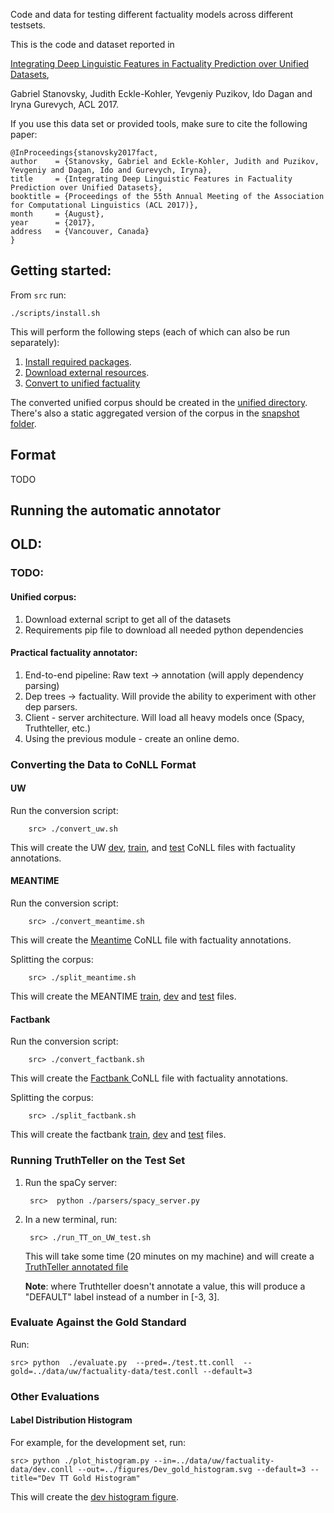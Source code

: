 
Code and data for testing different factuality models across different testsets.

This is the code and dataset reported in 

[Integrating Deep Linguistic Features in Factuality Prediction over Unified Datasets](https://gabrielstanovsky.github.io/assets/papers/acl17/paper.pdf), 

Gabriel Stanovsky, Judith Eckle-Kohler, Yevgeniy Puzikov, Ido Dagan and Iryna Gurevych, ACL 2017.

If you use this data set or provided tools, make sure to cite the following paper:

```
@InProceedings{stanovsky2017fact,
author    = {Stanovsky, Gabriel and Eckle-Kohler, Judith and Puzikov, Yevgeniy and Dagan, Ido and Gurevych, Iryna},
title     = {Integrating Deep Linguistic Features in Factuality Prediction over Unified Datasets},
booktitle = {Proceedings of the 55th Annual Meeting of the Association for Computational Linguistics (ACL 2017)},
month     = {August},
year      = {2017},
address   = {Vancouver, Canada}
}
```

## Getting started:

From ```src``` run:

```
./scripts/install.sh
```

This will perform the following steps (each of which can also be run separately):

1. [Install required packages](./src/scripts/install_requirements.sh).
2. [Download external resources](./src/scripts/download_external.sh).
3. [Convert to unified factuality](./src/scripts/convert.sh)

The converted unified corpus should be created in the [unified directory](data/unified).
There's also a static aggregated version of the corpus in the [snapshot folder](data/unified/snapshot).

## Format

TODO


## Running the automatic annotator

## OLD:

### TODO:


#### Unified corpus:
   1. Download external script to get all of the datasets
   2. Requirements pip file to download all needed python dependencies

#### Practical factuality annotator:
   1. End-to-end pipeline: Raw text -> annotation (will apply dependency parsing)
   2. Dep trees -> factuality. Will provide the ability to experiment with other dep parsers.
   3. Client - server architecture. Will load all heavy models once (Spacy, Truthteller, etc.)
   4. Using the previous module - create an online demo.


### Converting the Data to CoNLL Format

#### UW
Run the conversion script:

        src> ./convert_uw.sh
This will create the UW [dev](data/uw/factuality-data/dev.conll), [train](data/uw/factuality-data/train.conll), and [test](data/uw/factuality-data/test.conll) CoNLL files with factuality annotations.

#### MEANTIME
Run the conversion script:

        src> ./convert_meantime.sh
This will create the [Meantime](data/meantime/meantime_cross_filtered.conll) CoNLL file with factuality annotations.

Splitting the corpus:

        src> ./split_meantime.sh

This will create the MEANTIME [train](data/meantime/train.conll), [dev](data/meantime/dev.conll) and [test](data/meantime/test.conll) files.

#### Factbank
Run the conversion script:

        src> ./convert_factbank.sh
This will create the [Factbank ](data/factbank_v1/factbank_filtered.conll) CoNLL file with factuality annotations.

Splitting the corpus:

        src> ./split_factbank.sh

This will create the factbank [train](data/factbank_v1/train.conll), [dev](data/factbank_v1/dev.conll) and [test](data/factbank_v1/test.conll) files.


### Running TruthTeller on the Test Set

1. Run the spaCy server:


        src>  python ./parsers/spacy_server.py

2. In a new terminal, run:

        src> ./run_TT_on_UW_test.sh
    This will take some time (20 minutes on my machine) and will create a [TruthTeller annotated file](src/test.tt.conll)

    **Note**: where Truthteller doesn't annotate a value, this will produce a "DEFAULT" label instead of a number in [-3, 3].

### Evaluate Against the Gold Standard

Run:

    src> python  ./evaluate.py  --pred=./test.tt.conll  --gold=../data/uw/factuality-data/test.conll --default=3

### Other Evaluations

#### Label Distribution Histogram

For example, for the development set, run:

    src> python ./plot_histogram.py --in=../data/uw/factuality-data/dev.conll --out=../figures/Dev_gold_histogram.svg --default=3 --title="Dev TT Gold Histogram"

This will create the [dev histogram figure](figures/Dev_gold_histogram.svg).



















